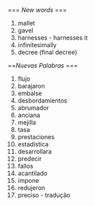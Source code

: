 === *New words* ===

1. mallet
2. gavel
3. harnesses - harnesses it
4. infinitesimally
5. decree (final decree)

==*Nuevas Palabras* ===

1. flujo
2. barajaron 
3. embalse
4. desbordamientos
5. abrumador
6. anciana
7. mejilla
8. tasa
9. prestaciones
10. estadística
11. desarrollara
12. predecir
13. fallos
14. acantilado
15. impone
16. redujeron
17. preciso - tradução
